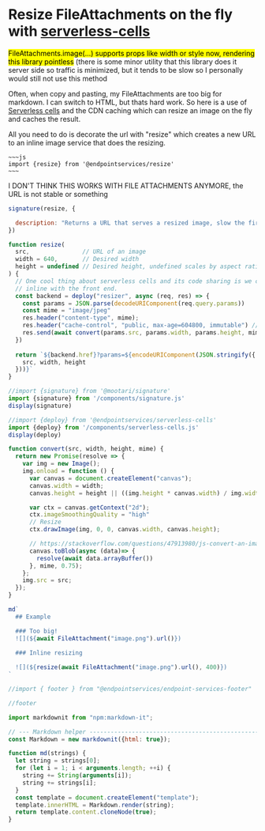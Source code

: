 # Resize FileAttachments on the fly with [serverless-cells](https://observablehq.com/@endpointservices/serverless-cells)


<mark>FileAttachments.image(...) supports props like width or style now, rendering this library pointless</mark> (there is some minor utility that this library does it server side so traffic is minimized, but it tends to be slow so I personally would still not use this method


Often, when copy and pasting, my FileAttachments are too big for markdown. I can switch to HTML, but thats hard work. So here is a use of [Serverless cells](https://observablehq.com/@endpointservices/serverless-cells) and the CDN caching which can resize an image on the fly and caches the result.

All you need to do is decorate the url with "resize" which creates a new URL to an inline image service that does the resizing.

    ~~~js
    import {resize} from '@endpointservices/resize'
    ~~~


I DON'T THINK THIS WORKS WITH FILE ATTACHMENTS ANYMORE, the URL is not stable or something


```js
signature(resize, {

  description: "Returns a URL that serves a resized image, slow the first time, but result is cached. Your notebook must be published or link shared first."
})
```

```js echo
function resize(
  src,               // URL of an image
  width = 640,       // Desired width
  height = undefined // Desired height, undefined scales by aspect ratio
) {
  // One cool thing about serverless cells and its code sharing is we can define the backend
  // inline with the front end.
  const backend = deploy("resizer", async (req, res) => {
    const params = JSON.parse(decodeURIComponent(req.query.params))
    const mime = "image/jpeg"
    res.header("content-type", mime);
    res.header("cache-control", "public, max-age=604800, immutable") // Remember
    res.send(await convert(params.src, params.width, params.height, mime))
  })
  
  return `${backend.href}?params=${encodeURIComponent(JSON.stringify({
    src, width, height
  }))}` 
}
```

```js echo
//import {signature} from '@mootari/signature'
import {signature} from '/components/signature.js'
display(signature)
```

```js echo
//import {deploy} from '@endpointservices/serverless-cells'
import {deploy} from '/components/serverless-cells.js'
display(deploy)
```

```js echo
function convert(src, width, height, mime) {
  return new Promise(resolve => {
    var img = new Image();
    img.onload = function () {
      var canvas = document.createElement("canvas");
      canvas.width = width;
      canvas.height = height || ((img.height * canvas.width) / img.width);

      var ctx = canvas.getContext("2d");
      ctx.imageSmoothingQuality = "high"
      // Resize
      ctx.drawImage(img, 0, 0, canvas.width, canvas.height);

      // https://stackoverflow.com/questions/47913980/js-convert-an-image-object-to-a-jpeg-file
      canvas.toBlob(async (data)=> {
        resolve(await data.arrayBuffer())
      }, mime, 0.75);
    };
    img.src = src;
  });
}
```

```js echo
md`
  ## Example

  ### Too big!
  ![](${await FileAttachment("image.png").url()})

  ### Inline resizing
  
  ![](${resize(await FileAttachment("image.png").url(), 400)})
`
```

```js
//import { footer } from "@endpointservices/endpoint-services-footer"
```

```js
//footer
```


```js
import markdownit from "npm:markdown-it";

// --- Markdown helper -------------------------------------------------------------------------
const Markdown = new markdownit({html: true});

function md(strings) {
  let string = strings[0];
  for (let i = 1; i < arguments.length; ++i) {
    string += String(arguments[i]);
    string += strings[i];
  }
  const template = document.createElement("template");
  template.innerHTML = Markdown.render(string);
  return template.content.cloneNode(true);
}
```